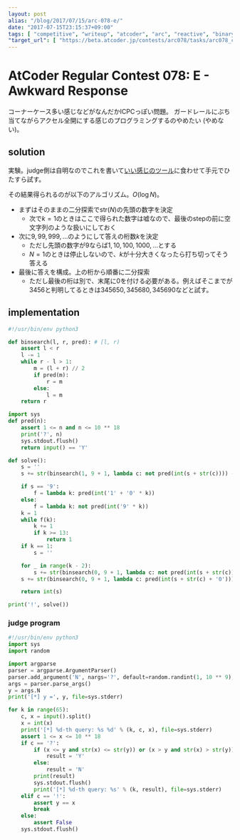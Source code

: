 ```yaml
---
layout: post
alias: "/blog/2017/07/15/arc-078-e/"
date: "2017-07-15T23:15:37+09:00"
tags: [ "competitive", "writeup", "atcoder", "arc", "reactive", "binary-search" ]
"target_url": [ "https://beta.atcoder.jp/contests/arc078/tasks/arc078_c" ]
---
```


# AtCoder Regular Contest 078: E - Awkward Response

コーナーケース多い感じなどがなんだかICPCっぽい問題。
ガードレールにぶち当てながらアクセル全開にする感じのプログラミングするのやめたい (やめない)。

## solution

実験。judge側は自明なのでこれを書いて[いい感じのツール](https://github.com/kmyk/online-judge-tools)に食わせて手元でひたすら試す。

その結果得られるのが以下のアルゴリズム。$O(\log N)$。

-   まずはそのままの二分探索で$\mathrm{str}(N)$の先頭の数字を決定
    -   次で$k = 1$のときはここで得られた数字は嘘なので、最後のstepの前に空文字列のような扱いにしておく
-   次に$9, 99, 999, \dots$のようにして答えの桁数$k$を決定
    -   ただし先頭の数字が$9$ならば$1, 10, 100, 1000, \dots$とする
    -   $N = 1$のときは停止しないので、$k$が十分大きくなったら打ち切ってそう答える
-   最後に答えを構成。上の桁から順番に二分探索
    -   ただし最後の桁は別で、末尾に$0$を付ける必要がある。例えばそこまでが$3456$と判明してるときは$345650, 345680, 345690$などと試す。

## implementation

``` python
#!/usr/bin/env python3

def binsearch(l, r, pred): # [l, r)
    assert l < r
    l -= 1
    while r - l > 1:
        m = (l + r) // 2
        if pred(m):
            r = m
        else:
            l = m
    return r

import sys
def pred(n):
    assert 1 <= n and n <= 10 ** 18
    print('?', n)
    sys.stdout.flush()
    return input() == 'Y'

def solve():
    s = ''
    s += str(binsearch(1, 9 + 1, lambda c: not pred(int(s + str(c)))) - 1)

    if s == '9':
        f = lambda k: pred(int('1' + '0' * k))
    else:
        f = lambda k: not pred(int('9' * k))
    k = 1
    while f(k):
        k += 1
        if k >= 13:
            return 1
    if k == 1:
        s = ''

    for _ in range(k - 2):
        s += str(binsearch(0, 9 + 1, lambda c: not pred(int(s + str(c)))) - 1)
    s += str(binsearch(0, 9 + 1, lambda c: pred(int(s + str(c) + '0'))))

    return int(s)

print('!', solve())
```

### judge program

``` python
#!/usr/bin/env python3
import sys
import random

import argparse
parser = argparse.ArgumentParser()
parser.add_argument('N', nargs='?', default=random.randint(1, 10 ** 9), type=int)
args = parser.parse_args()
y = args.N
print('[*] y =', y, file=sys.stderr)

for k in range(65):
    c, x = input().split()
    x = int(x)
    print('[*] %d-th query: %s %d' % (k, c, x), file=sys.stderr)
    assert 1 <= x <= 10 ** 18
    if c == '?':
        if (x <= y and str(x) <= str(y)) or (x > y and str(x) > str(y)):
            result = 'Y'
        else:
            result = 'N'
        print(result)
        sys.stdout.flush()
        print('[*] %d-th query: %s' % (k, result), file=sys.stderr)
    elif c == '!':
        assert y == x
        break
    else:
        assert False
    sys.stdout.flush()
```

